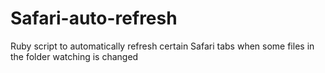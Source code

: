 # Safari-auto-refresh
Ruby script to automatically refresh certain Safari tabs when some files in the folder watching is changed
